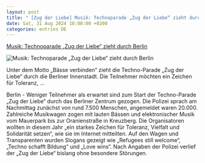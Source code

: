 ```yaml
---
layout: post
title: " [Zug der Liebe] Musik: Technoparade „Zug der Liebe“ zieht durch Berlin"
date: Sat, 31 Aug 2024 10:00:00 +0200
categories: entries DE
---
```

[Musik: Technoparade „Zug der Liebe“ zieht durch Berlin](https://www.volksstimme.de/panorama/technoparade-zug-der-liebe-zieht-durch-berlin-3908359)

![Musik: Technoparade „Zug der Liebe“ zieht durch Berlin](https://bmg-images.forward-publishing.io/2024/08/31/6b718982-d5ba-472c-bf1e-485eb9be4ba9.jpeg?rect=0%2C107%2C2048%2C1152&w=1024)

Unter dem Motto „Bässe verbinden“ zieht die Techno-Parade „Zug der Liebe“ durch die Berliner Innenstadt. Die Teilnehmer möchten ein Zeichen für Toleranz, ...

Berlin - Weniger Teilnehmer als erwartet sind zum Start der Techno-Parade „Zug der Liebe“ durch das Berliner Zentrum gezogen. Die Polizei sprach am Nachmittag zunächst von rund 7.500 Menschen, angemeldet waren 20.000. Zahlreiche Musikwagen zogen mit lauten Bässen und elektronischer Musik vom Mauerpark bis zur Oranienstraße in Kreuzberg. Die Organisatoren wollten in diesem Jahr „ein starkes Zeichen für Toleranz, Vielfalt und Solidarität setzen“, wie sie im Internet mitteilten. Auf den Wagen und Transparenten wurden Slogans gezeigt wie „Refugees still welcome“, „Techno schafft Bildung“ und „Love wins“. Nach Angaben der Polizei verlief der „Zug der Liebe“ bislang ohne besondere Störungen.

